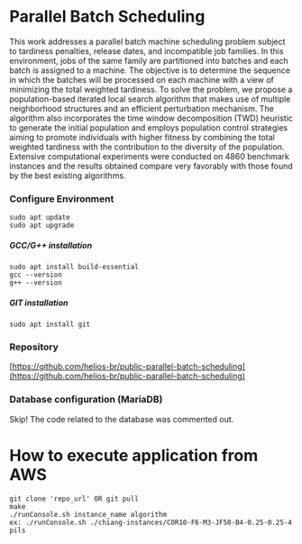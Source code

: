 # Parallel Batch Scheduling

This work addresses a parallel batch machine scheduling problem subject to tardiness penalties, release dates, and incompatible job families. In this environment, jobs of the same family are partitioned into batches and each batch is assigned to a machine. The objective is to determine the sequence in which the batches will be processed on each machine with a view of minimizing the total weighted tardiness. To solve the problem, we propose a population-based iterated local search algorithm that makes use of multiple neighborhood structures and an efficient perturbation mechanism. The algorithm also incorporates the time window decomposition (TWD) heuristic to generate the initial population and employs population control strategies aiming to promote individuals with higher fitness by combining the total weighted tardiness with the contribution to the diversity of the population. Extensive computational experiments were conducted on 4860 benchmark instances and the results obtained compare very favorably with those found by the best existing algorithms.

### Configure Environment

	sudo apt update
	sudo apt upgrade

##### GCC/G++ installation

	sudo apt install build-essential
	gcc --version
	g++ --version
	
##### GIT installation

	sudo apt install git

### Repository

[https://github.com/helios-br/public-parallel-batch-scheduling](https://github.com/helios-br/public-parallel-batch-scheduling)

### Database configuration (MariaDB)

Skip! The code related to the database was commented out.
	

# How to execute application from AWS

	git clone 'repo_url' OR git pull
	make
	./runConsole.sh instance_name algorithm
	ex: ./runConsole.sh ./chiang-instances/COR10-F6-M3-JF50-B4-0.25-0.25-4 pils

